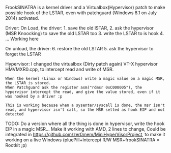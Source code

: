 FrookSINATRA is a kernel driver and a Virtualbox(Hypervisor) patch to make possible hook of the LSTAR, even with patchguard (Windows 8.1 on July 2014) activated.


Driver:
On Load, the driver:
	1. save the old lSTAR,
	2. ask the hypervisor (MSR Knoocking) to save the old LSTAR too
	3. write the LSTAR to is hook
	4. ... Working here
	
On unload, the driver:
	6. restore the old LSTAR
	5. ask the hypervisor to forget the LSTAR
	
	
Hypervisor:
	I changed the virtualbox (Dirty patch again) VT-X hypervisor HMVMXR0.cpp, to intercept read and write of MSR.

	When the kernel (Linux or Windows) write a magic value on a magic MSR, the LSTAR is stored.
	When Patchguard ask the register asm("rdmsr 0xC000005"), the hypervisor intercept the read, and give the value stored, even if it was hooked by a driver :p
	
	This is working because when a sysenter/syscall is done, the msr isn't read, and hypervisor isn't call, so the MSR setted as hook EIP and not detected
	

TODO:
	Do a version where all the thing is done in hypervisor, write the hook EIP in a magic MSR...
	Make it working with AMD, 2	lines to change,
	Could be integrated in https://github.com/zer0mem/MiniHyperVisorProject, to make it working on a live Windows (pluePill+Intercept R/W MSR+frookSINATRA = Rootkit ;p)
